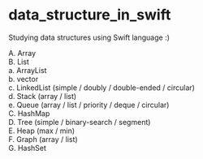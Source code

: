 # data_structure_in_swift
Studying data structures using Swift language :)   

A. Array   
B. List   
    a. ArrayList   
    b. vector   
    c. LinkedList (simple / doubly / double-ended / circular)   
    d. Stack (array / list)   
    e. Queue (array / list / priority / deque / circular)      
C. HashMap   
D. Tree (simple / binary-search / segment)   
E. Heap (max / min)   
F. Graph (array / list)   
G. HashSet   
